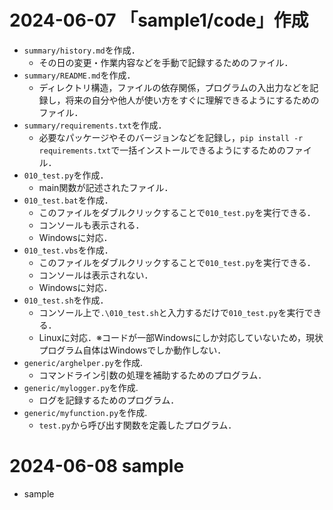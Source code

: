 # 2024-06-07 「sample1/code」作成
- `summary/history.md`を作成．
    - その日の変更・作業内容などを手動で記録するためのファイル．
- `summary/README.md`を作成．
    - ディレクトリ構造，ファイルの依存関係，プログラムの入出力などを記録し，将来の自分や他人が使い方をすぐに理解できるようにするためのファイル．
- `summary/requirements.txt`を作成．
    - 必要なパッケージやそのバージョンなどを記録し，`pip install -r requirements.txt`で一括インストールできるようにするためのファイル．
- `010_test.py`を作成．
    - main関数が記述されたファイル．
- `010_test.bat`を作成．
    - このファイルをダブルクリックすることで`010_test.py`を実行できる．
    - コンソールも表示される．
    - Windowsに対応．
- `010_test.vbs`を作成．
    - このファイルをダブルクリックすることで`010_test.py`を実行できる．
    - コンソールは表示されない．
    - Windowsに対応．
- `010_test.sh`を作成．
    - コンソール上で`.\010_test.sh`と入力するだけで`010_test.py`を実行できる．
    - Linuxに対応．※コードが一部Windowsにしか対応していないため，現状プログラム自体はWindowsでしか動作しない．
- `generic/arghelper.py`を作成.
    - コマンドライン引数の処理を補助するためのプログラム．
- `generic/mylogger.py`を作成.
    - ログを記録するためのプログラム．
- `generic/myfunction.py`を作成.
    - `test.py`から呼び出す関数を定義したプログラム．

# 2024-06-08 sample
- sample
